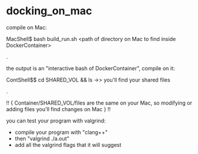 # docking_on_mac

compile on Mac:

MacShell$ bash build_run.sh \<path of directory on Mac to find inside DockerContainer>
  
 . 
  
the output is an "interactive bash of DockerContainer", compile on it:

ContShell$$ cd SHARED_VOL && ls  ->> you'll find your shared files

.

!!  { Container/SHARED_VOL/files are the same on your Mac, so modifying or adding files you'll find changes on Mac } !!
  
you can test your program with valgrind:
- compile your program with "clang++"
- then "valgrind ./a.out"
- add all the valgrind flags that it will suggest
  
